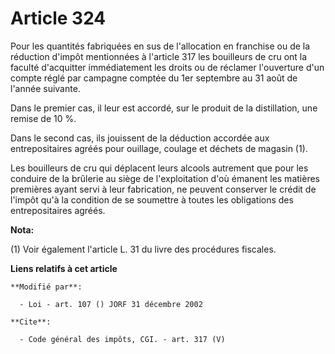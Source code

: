 # Article 324

Pour les quantités fabriquées en sus de l'allocation en franchise ou de la réduction d'impôt mentionnées à l'article 317 les
bouilleurs de cru ont la faculté d'acquitter immédiatement les droits ou de réclamer l'ouverture d'un compte réglé par
campagne comptée du 1er septembre au 31 août de l'année suivante. 

Dans le premier cas, il leur est accordé, sur le produit de la distillation, une remise de 10 %. 

Dans le second cas, ils jouissent de la déduction accordée aux entrepositaires agréés pour ouillage, coulage et déchets de
magasin (1). 

Les bouilleurs de cru qui déplacent leurs alcools autrement que pour les conduire de la brûlerie au siège de l'exploitation
d'où émanent les matières premières ayant servi à leur fabrication, ne peuvent conserver le crédit de l'impôt qu'à la
condition de se soumettre à toutes les obligations des entrepositaires agréés.

**Nota:**

(1) Voir également l'article L. 31 du livre des procédures fiscales.

**Liens relatifs à cet article**

	**Modifié par**:

	  - Loi - art. 107 () JORF 31 décembre 2002

	**Cite**:

	  - Code général des impôts, CGI. - art. 317 (V)
